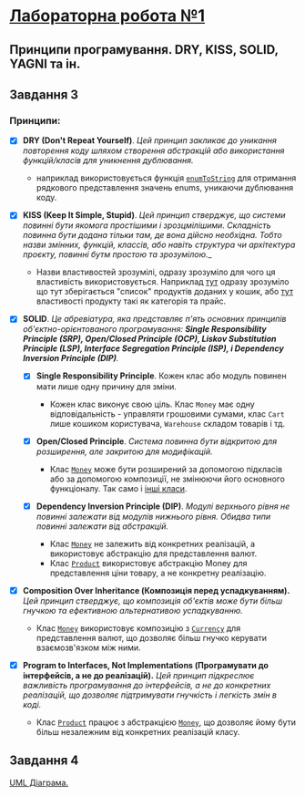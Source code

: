 # [Лабораторна робота №1](https://learn.ztu.edu.ua/mod/assign/view.php?id=199394)

## Принципи програмування. DRY, KISS, SOLID, YAGNI та ін.

## Завдання 3

### Принципи:
- [x] **DRY (Don't Repeat Yourself)**.
_Цей принцип закликає до уникання повторення коду шляхом створення абстракцій або використання функцій/класів для уникнення дублювання._
    - наприклад використовується функція [`enumToString`](./Utils/Enums.cpp) для отримання рядкового представлення значень enums, уникаючи дублювання коду.

- [x] **KISS (Keep It Simple, Stupid)**. _Цей принцип стверджує, що системи повинні бути якомога простішими і зрозцмілішими. Складність повинна бути додана тільки там, де вона дійсно необхідна. Тобто назви змінних, функцій, классів, або навіть структура чи архітектура проєкту, повинні бутм простою та зрозумілою.__
    - Назви властивостей зрозумілі, одразу зрозуміло для чого ця властивість використовується. Наприклад [тут](./Models/Cart.h#L7) одразу зрозуміло що тут зберігається "список" продуктів доданих у кошик, або [тут](./Models/Product.h#L13-L14) властивості продукту такі як категорія та прайс.

- [x] **SOLID**. _Це абревіатура, яка представляє п'ять основних принципів об'єктно-орієнтованого програмування: **Single Responsibility Principle (SRP), Open/Closed Principle (OCP), Liskov Substitution Principle (LSP), Interface Segregation Principle (ISP), і Dependency Inversion Principle (DIP)**._

    - [x] **Single Responsibility Principle**. Кожен клас або модуль повинен мати лише одну причину для зміни.
        - Кожен клас виконує свою ціль. Клас `Money` має одну відповідальність - управляти грошовими сумами, клас `Cart` лише кошиком користувача, `Warehouse` складом товарів і тд.

    - [x]  **Open/Closed Principle**. _Система повинна бути відкритою для розширення, але закритою для модифікацій._
        - Клас [`Money`](./Models/Money.cpp) може бути розширений за допомогою підкласів або за допомогою композиції, не змінюючи його основного функціоналу. Так само і [інші класи](./Models/).

    - [x] **Dependency Inversion Principle (DIP)**. _Модулі верхнього рівня не повинні залежати від модулів нижнього рівня. Обидва типи повинні залежати від абстракцій._
        - Клас [`Money`](./Models/Money.cpp) не залежить від конкретних реалізацій, а використовує абстракцію для представлення валют.
        - Клас [`Product`](./Models/Product.cpp) використовує абстракцію Money для представлення ціни товару, а не конкретну реалізацію.

- [x] **Composition Over Inheritance (Композиція перед успадкуванням).** _Цей принцип стверджує, що композиція об'єктів може бути більш гнучкою та ефективною альтернативою успадкуванню._
    -  Клас [`Money`](./Models/Money.cpp) використовує композицію з [`Currency`](./Utils/Enums.h#L17) для представлення валют, що дозволяє більш гнучко керувати взаємозв'язком між ними.

- [x] **Program to Interfaces, Not Implementations (Програмувати до інтерфейсів, а не до реалізацій).** _Цей принцип підкреслює важливість програмування до інтерфейсів, а не до конкретних реалізацій, що дозволяє підтримувати гнучкість і легкість змін в коді._
    - Клас [`Product`](./Models/Product.cpp) працює з абстракцією [`Money`](./Models/Money.cpp), що дозволяє йому бути більш незалежним від конкретних реалізацій класу.

## Завдання 4
[UML Діаграма.](./Diagram.drawio)